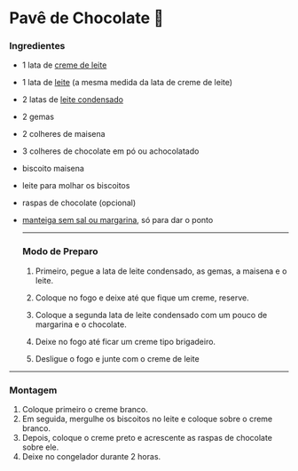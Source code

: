 # Pavê de Chocolate :chocolate_bar:

### Ingredientes

- 1 lata de [creme de leite](https://blog.tudogostoso.com.br/cardapios/diferencas-entre-o-creme-de-leite-de-caixinha-e-de-lata/)

- 1 lata de [leite](https://blog.tudogostoso.com.br/dicas-de-cozinha/leite-conheca-4-tipos-diferentes/) (a mesma medida da lata de creme de leite)

- 2 latas de [leite condensado](https://blog.tudogostoso.com.br/cardapios/receitas-faceis/como-fazer-leite-condensado-caseiro/)

- 2 gemas

- 2 colheres de maisena

- 3 colheres de chocolate em pó ou achocolatado

- biscoito maisena

- leite para molhar os biscoitos

- raspas de chocolate (opcional)

- [manteiga sem sal ou margarina](https://blog.tudogostoso.com.br/noticias/as-diferencas-entre-manteiga-e-margarina/), só para dar o ponto

  ---

  ### Modo de Preparo

  1. Primeiro, pegue a lata de leite condensado, as gemas, a maisena e o leite.

  2. Coloque no fogo e deixe até que fique um creme, reserve.

  3. Coloque a segunda lata de leite condensado com um pouco de margarina e o chocolate.

  4. Deixe no fogo até ficar um creme tipo brigadeiro.

  5. Desligue o fogo e junte com o creme de leite

     

     

---

### Montagem

1. Coloque primeiro o creme branco.
2. Em seguida, mergulhe os biscoitos no leite e coloque sobre o creme branco.
3. Depois, coloque o creme preto e acrescente as raspas de chocolate sobre ele.
4. Deixe no congelador durante 2 horas.
